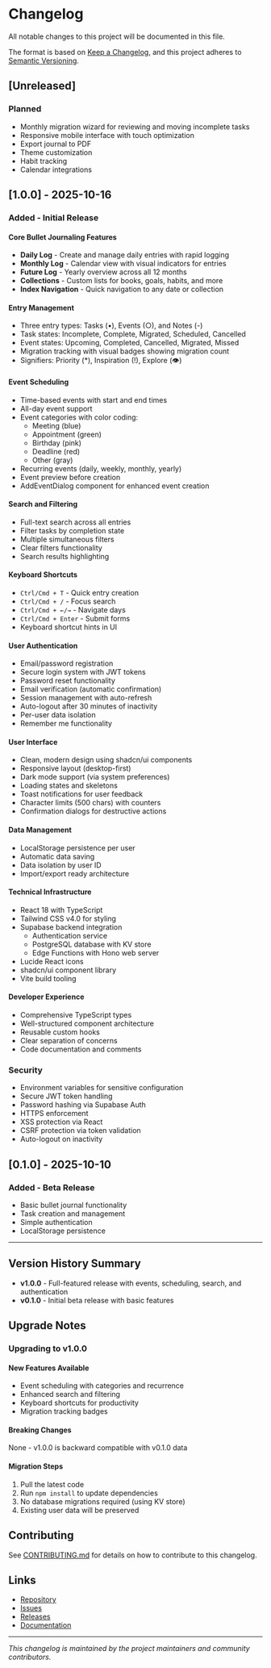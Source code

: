 # Changelog

All notable changes to this project will be documented in this file.

The format is based on [Keep a Changelog](https://keepachangelog.com/en/1.0.0/),
and this project adheres to [Semantic Versioning](https://semver.org/spec/v2.0.0.html).

## [Unreleased]

### Planned
- Monthly migration wizard for reviewing and moving incomplete tasks
- Responsive mobile interface with touch optimization
- Export journal to PDF
- Theme customization
- Habit tracking
- Calendar integrations

## [1.0.0] - 2025-10-16

### Added - Initial Release

#### Core Bullet Journaling Features
- **Daily Log** - Create and manage daily entries with rapid logging
- **Monthly Log** - Calendar view with visual indicators for entries
- **Future Log** - Yearly overview across all 12 months
- **Collections** - Custom lists for books, goals, habits, and more
- **Index Navigation** - Quick navigation to any date or collection

#### Entry Management
- Three entry types: Tasks (•), Events (○), and Notes (-)
- Task states: Incomplete, Complete, Migrated, Scheduled, Cancelled
- Event states: Upcoming, Completed, Cancelled, Migrated, Missed
- Migration tracking with visual badges showing migration count
- Signifiers: Priority (*), Inspiration (!), Explore (👁️)

#### Event Scheduling
- Time-based events with start and end times
- All-day event support
- Event categories with color coding:
  - Meeting (blue)
  - Appointment (green)
  - Birthday (pink)
  - Deadline (red)
  - Other (gray)
- Recurring events (daily, weekly, monthly, yearly)
- Event preview before creation
- AddEventDialog component for enhanced event creation

#### Search and Filtering
- Full-text search across all entries
- Filter tasks by completion state
- Multiple simultaneous filters
- Clear filters functionality
- Search results highlighting

#### Keyboard Shortcuts
- `Ctrl/Cmd + T` - Quick entry creation
- `Ctrl/Cmd + /` - Focus search
- `Ctrl/Cmd + ←/→` - Navigate days
- `Ctrl/Cmd + Enter` - Submit forms
- Keyboard shortcut hints in UI

#### User Authentication
- Email/password registration
- Secure login system with JWT tokens
- Password reset functionality
- Email verification (automatic confirmation)
- Session management with auto-refresh
- Auto-logout after 30 minutes of inactivity
- Per-user data isolation
- Remember me functionality

#### User Interface
- Clean, modern design using shadcn/ui components
- Responsive layout (desktop-first)
- Dark mode support (via system preferences)
- Loading states and skeletons
- Toast notifications for user feedback
- Character limits (500 chars) with counters
- Confirmation dialogs for destructive actions

#### Data Management
- LocalStorage persistence per user
- Automatic data saving
- Data isolation by user ID
- Import/export ready architecture

#### Technical Infrastructure
- React 18 with TypeScript
- Tailwind CSS v4.0 for styling
- Supabase backend integration
  - Authentication service
  - PostgreSQL database with KV store
  - Edge Functions with Hono web server
- Lucide React icons
- shadcn/ui component library
- Vite build tooling

#### Developer Experience
- Comprehensive TypeScript types
- Well-structured component architecture
- Reusable custom hooks
- Clear separation of concerns
- Code documentation and comments

### Security
- Environment variables for sensitive configuration
- Secure JWT token handling
- Password hashing via Supabase Auth
- HTTPS enforcement
- XSS protection via React
- CSRF protection via token validation
- Auto-logout on inactivity

## [0.1.0] - 2025-10-10

### Added - Beta Release
- Basic bullet journal functionality
- Task creation and management
- Simple authentication
- LocalStorage persistence

---

## Version History Summary

- **v1.0.0** - Full-featured release with events, scheduling, search, and authentication
- **v0.1.0** - Initial beta release with basic features

## Upgrade Notes

### Upgrading to v1.0.0

#### New Features Available
- Event scheduling with categories and recurrence
- Enhanced search and filtering
- Keyboard shortcuts for productivity
- Migration tracking badges

#### Breaking Changes
None - v1.0.0 is backward compatible with v0.1.0 data

#### Migration Steps
1. Pull the latest code
2. Run `npm install` to update dependencies
3. No database migrations required (using KV store)
4. Existing user data will be preserved

## Contributing

See [CONTRIBUTING.md](CONTRIBUTING.md) for details on how to contribute to this changelog.

## Links

- [Repository](https://github.com/Yuvraj198920/Bullet-Journal)
- [Issues](https://github.com/Yuvraj198920/Bullet-Journal/issues)
- [Releases](https://github.com/Yuvraj198920/Bullet-Journal/releases)
- [Documentation](https://github.com/Yuvraj198920/Bullet-Journal/wiki)

---

*This changelog is maintained by the project maintainers and community contributors.*
